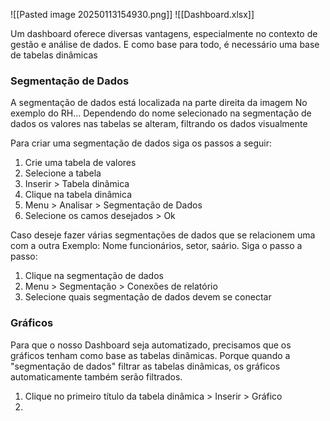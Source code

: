 ![[Pasted image 20250113154930.png]]
![[Dashboard.xlsx]]

Um dashboard oferece diversas vantagens, especialmente no contexto de gestão e análise de dados. E como base para todo, é necessário uma base de tabelas dinâmicas 
### Segmentação de Dados
A segmentação de dados está localizada na parte direita da imagem
No exemplo do RH... Dependendo do nome selecionado na segmentação de dados os valores nas tabelas se alteram, filtrando os dados visualmente

Para criar uma segmentação de dados siga os passos a seguir:
1. Crie uma tabela de valores
2. Selecione a tabela
3. Inserir > Tabela dinâmica
4. Clique na tabela dinâmica
5. Menu > Analisar > Segmentação de Dados
6. Selecione os camos desejados > Ok

Caso deseje fazer várias segmentações de dados que se relacionem uma com a outra
Exemplo: Nome funcionários, setor, saário.
Siga o passo a passo:
1. Clique na segmentação de dados
2. Menu > Segmentação > Conexões de relatório
3. Selecione quais segmentação de dados devem se conectar

### Gráficos
Para que o nosso Dashboard seja automatizado, precisamos que os gráficos tenham como base as tabelas dinâmicas. Porque quando a "segmentação de dados" filtrar as tabelas dinâmicas, os gráficos automaticamente também serão filtrados.
1. Clique no primeiro título da tabela dinâmica > Inserir > Gráfico
2. 